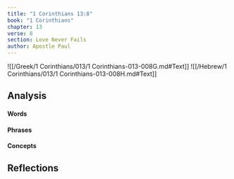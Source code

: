```yaml
---
title: "1 Corinthians 13:8"
book: "1 Corinthians"
chapter: 13
verse: 8
section: Love Never Fails
author: Apostle Paul
---
```

![[/Greek/1 Corinthians/013/1 Corinthians-013-008G.md#Text]]
![[/Hebrew/1 Corinthians/013/1 Corinthians-013-008H.md#Text]]

## Analysis

#### Words

#### Phrases

#### Concepts

## Reflections
